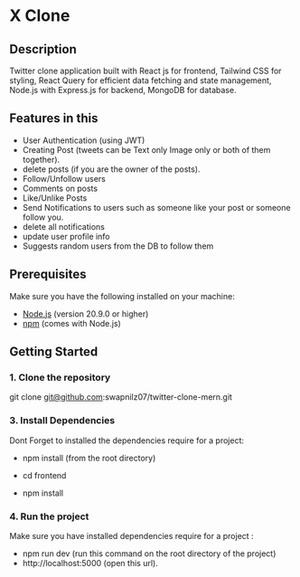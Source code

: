# X Clone

## Description
Twitter clone application built with React js for frontend, Tailwind CSS for styling, React Query for efficient data fetching and state management, Node.js with Express.js for backend, MongoDB for database.

## Features in this 
- User Authentication (using JWT)
- Creating Post (tweets can be Text only Image only or both of them together).
- delete posts (if you are the owner of the posts).
- Follow/Unfollow users
- Comments on posts
- Like/Unlike Posts
- Send Notifications to users such as someone like your post or someone follow you.
- delete all notifications
- update user profile info
- Suggests random users from the DB to follow them

## Prerequisites
Make sure you have the following installed on your machine:
- [Node.js](https://nodejs.org/) (version 20.9.0 or higher)
- [npm](https://www.npmjs.com/get-npm) (comes with Node.js)

## Getting Started

### 1. Clone the repository
git clone git@github.com:swapnilz07/twitter-clone-mern.git

### 3. Install Dependencies
Dont Forget to installed the dependencies require for a project:
- npm install (from the root directory)

- cd frontend

- npm install

### 4. Run the project
Make sure you have installed dependencies require for a project : 
- npm run dev (run this command on the root directory of the project)
- http://localhost:5000 (open this url).

